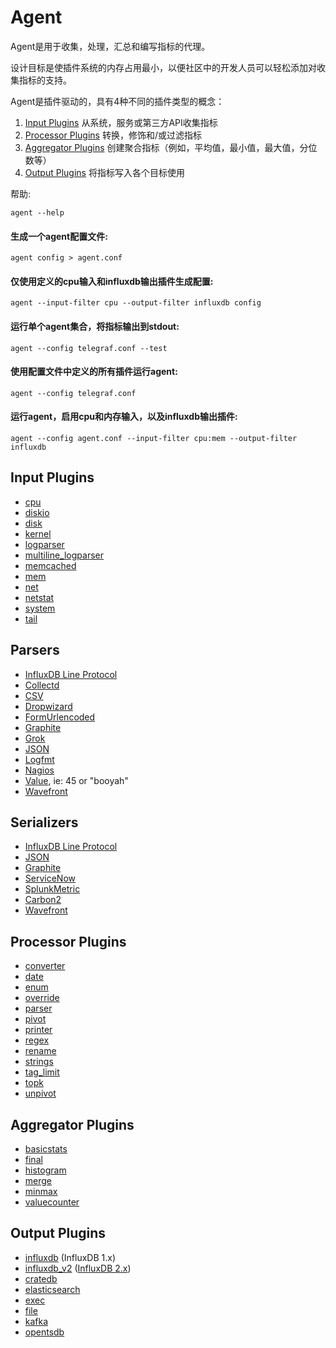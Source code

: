 # Agent

Agent是用于收集，处理，汇总和编写指标的代理。

设计目标是使插件系统的内存占用最小，以便社区中的开发人员可以轻松添加对收集指标的支持。

Agent是插件驱动的，具有4种不同的插件类型的概念：

1. [Input Plugins](#input-plugins) 从系统，服务或第三方API收集指标
2. [Processor Plugins](#processor-plugins) 转换，修饰和/或过滤指标
3. [Aggregator Plugins](#aggregator-plugins) 创建聚合指标（例如，平均值，最小值，最大值，分位数等）
4. [Output Plugins](#output-plugins) 将指标写入各个目标使用

帮助:

```
agent --help
```

#### 生成一个agent配置文件:

```
agent config > agent.conf
```

#### 仅使用定义的cpu输入和influxdb输出插件生成配置:

```
agent --input-filter cpu --output-filter influxdb config
```

#### 运行单个agent集合，将指标输出到stdout:

```
agent --config telegraf.conf --test
```

#### 使用配置文件中定义的所有插件运行agent:

```
agent --config telegraf.conf
```

#### 运行agent，启用cpu和内存输入，以及influxdb输出插件:

```
agent --config agent.conf --input-filter cpu:mem --output-filter influxdb
```

## Input Plugins

* [cpu](./plugins/inputs/cpu)
* [diskio](./plugins/inputs/diskio)
* [disk](./plugins/inputs/disk)
* [kernel](./plugins/inputs/kernel)
* [logparser](./plugins/inputs/logparser)
* [multiline_logparser](./plugins/inputs/multiline_logparser)
* [memcached](./plugins/inputs/memcached)
* [mem](./plugins/inputs/mem)
* [net](./plugins/inputs/net)
* [netstat](./plugins/inputs/net)
* [system](./plugins/inputs/system)
* [tail](./plugins/inputs/tail)

## Parsers

- [InfluxDB Line Protocol](/plugins/parsers/influx)
- [Collectd](/plugins/parsers/collectd)
- [CSV](/plugins/parsers/csv)
- [Dropwizard](/plugins/parsers/dropwizard)
- [FormUrlencoded](/plugins/parser/form_urlencoded)
- [Graphite](/plugins/parsers/graphite)
- [Grok](/plugins/parsers/grok)
- [JSON](/plugins/parsers/json)
- [Logfmt](/plugins/parsers/logfmt)
- [Nagios](/plugins/parsers/nagios)
- [Value](/plugins/parsers/value), ie: 45 or "booyah"
- [Wavefront](/plugins/parsers/wavefront)

## Serializers

- [InfluxDB Line Protocol](/plugins/serializers/influx)
- [JSON](/plugins/serializers/json)
- [Graphite](/plugins/serializers/graphite)
- [ServiceNow](/plugins/serializers/nowmetric)
- [SplunkMetric](/plugins/serializers/splunkmetric)
- [Carbon2](/plugins/serializers/carbon2)
- [Wavefront](/plugins/serializers/wavefront)

## Processor Plugins

* [converter](./plugins/processors/converter)
* [date](./plugins/processors/date)
* [enum](./plugins/processors/enum)
* [override](./plugins/processors/override)
* [parser](./plugins/processors/parser)
* [pivot](./plugins/processors/pivot)
* [printer](./plugins/processors/printer)
* [regex](./plugins/processors/regex)
* [rename](./plugins/processors/rename)
* [strings](./plugins/processors/strings)
* [tag_limit](./plugins/processors/tag_limit)
* [topk](./plugins/processors/topk)
* [unpivot](./plugins/processors/unpivot)

## Aggregator Plugins

* [basicstats](./plugins/aggregators/basicstats)
* [final](./plugins/aggregators/final)
* [histogram](./plugins/aggregators/histogram)
* [merge](./plugins/aggregators/merge)
* [minmax](./plugins/aggregators/minmax)
* [valuecounter](./plugins/aggregators/valuecounter)

## Output Plugins

* [influxdb](./plugins/outputs/influxdb) (InfluxDB 1.x)
* [influxdb_v2](./plugins/outputs/influxdb_v2) ([InfluxDB 2.x](https://github.com/influxdata/influxdb))
* [cratedb](./plugins/outputs/cratedb)
* [elasticsearch](./plugins/outputs/elasticsearch)
* [exec](./plugins/outputs/exec)
* [file](./plugins/outputs/file)
* [kafka](./plugins/outputs/kafka)
* [opentsdb](./plugins/outputs/opentsdb)
